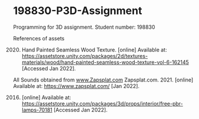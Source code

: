 # 198830-P3D-Assignment
Programming for 3D assignment. Student number: 198830

References of assets

2020. Hand Painted Seamless Wood Texture. [online] Available at: <https://assetstore.unity.com/packages/2d/textures-materials/wood/hand-painted-seamless-wood-texture-vol-6-162145> [Accessed Jan 2022].

All Sounds obtained from www.Zapsplat.com
Zapsplat.com. 2021. [online] Available at: <https://www.zapsplat.com/> [Jan 2022].

2016. [online] Available at: <https://assetstore.unity.com/packages/3d/props/interior/free-pbr-lamps-70181> [Accessed Jan 2022].
